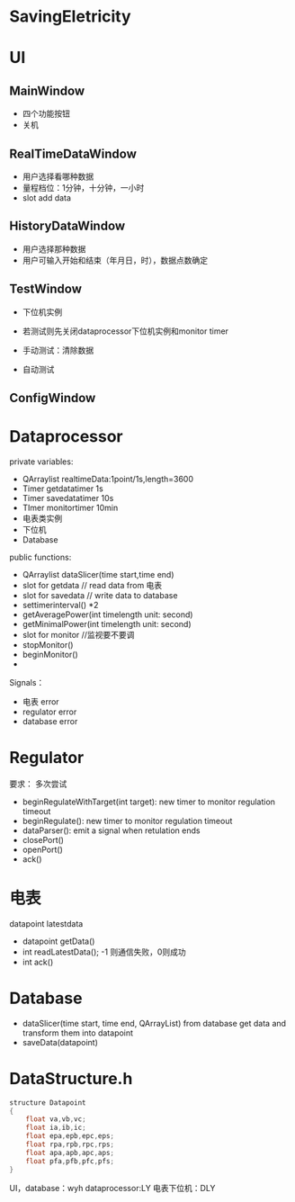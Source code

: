 # SavingEletricity
# UI

## MainWindow

- 四个功能按钮
- 关机

## RealTimeDataWindow

- 用户选择看哪种数据
- 量程档位：1分钟，十分钟，一小时
- slot add data

## HistoryDataWindow

- 用户选择那种数据
- 用户可输入开始和结束（年月日，时），数据点数确定

## TestWindow
- 下位机实例
- 若测试则先关闭dataprocessor下位机实例和monitor timer


- 手动测试：清除数据
- 自动测试

## ConfigWindow


# Dataprocessor
private variables:
- QArraylist<datapoint> realtimeData:1point/1s,length=3600
- Timer getdatatimer 1s
- Timer savedatatimer 10s
- TImer monitortimer 10min
- 电表类实例
- 下位机
- Database 

public functions:
- QArraylist<datapoint> dataSlicer(time start,time end)
- slot for getdata // read data from 电表
- slot for savedata // write data to database
- settimerinterval() *2
- getAveragePower(int timelength unit: second)
- getMinimalPower(int timelength unit: second)
- slot for monitor //监视要不要调
- stopMonitor()
- beginMonitor()
- 

Signals：
- 电表 error
- regulator error
- database error

# Regulator
要求： 多次尝试

- beginRegulateWithTarget(int target): new timer to monitor regulation timeout
- beginRegulate(): new timer to monitor regulation timeout
- dataParser(): emit a signal when retulation ends
- closePort()
- openPort()
- ack()

# 电表
datapoint latestdata
- datapoint getData()
- int readLatestData(); -1 则通信失败，0则成功
- int ack()

# Database
- dataSlicer(time start, time end, QArrayList<datapoint>) from database get data and transform them into datapoint
- saveData(datapoint)

# DataStructure.h
```C
structure Datapoint
{
    float va,vb,vc;
    float ia,ib,ic;
    float epa,epb,epc,eps;
    float rpa,rpb,rpc,rps;
    float apa,apb,apc,aps;
    float pfa,pfb,pfc,pfs;
}
```
UI，database：wyh
dataprocessor:LY
电表下位机：DLY
